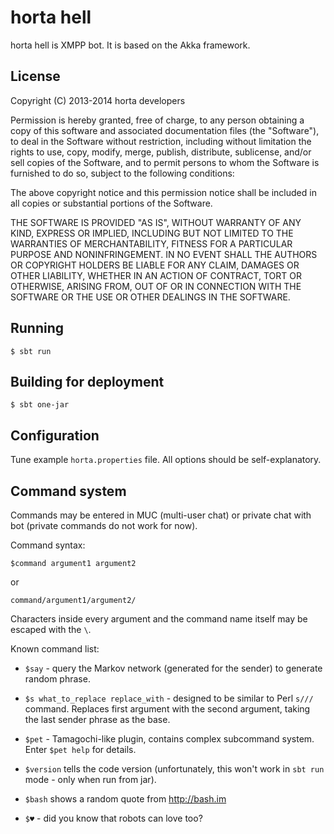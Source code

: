 horta hell
==========

horta hell is XMPP bot. It is based on the Akka framework.

## License

Copyright (C) 2013-2014 horta developers

Permission is hereby granted, free of charge, to any person obtaining a copy of this software and associated documentation files (the "Software"), to deal in the Software without restriction, including without limitation the rights to use, copy, modify, merge, publish, distribute, sublicense, and/or sell copies of the Software, and to permit persons to whom the Software is furnished to do so, subject to the following conditions:

The above copyright notice and this permission notice shall be included in all copies or substantial portions of the Software.

THE SOFTWARE IS PROVIDED "AS IS", WITHOUT WARRANTY OF ANY KIND, EXPRESS OR IMPLIED, INCLUDING BUT NOT LIMITED TO THE WARRANTIES OF MERCHANTABILITY, FITNESS FOR A PARTICULAR PURPOSE AND NONINFRINGEMENT. IN NO EVENT SHALL THE AUTHORS OR COPYRIGHT HOLDERS BE LIABLE FOR ANY CLAIM, DAMAGES OR OTHER LIABILITY, WHETHER IN AN ACTION OF CONTRACT, TORT OR OTHERWISE, ARISING FROM, OUT OF OR IN CONNECTION WITH THE SOFTWARE OR THE USE OR OTHER DEALINGS IN THE SOFTWARE.

## Running

    $ sbt run

## Building for deployment

    $ sbt one-jar

## Configuration

Tune example `horta.properties` file. All options should be self-explanatory.

## Command system

Commands may be entered in MUC (multi-user chat) or private chat with bot (private commands do not work for now).

Command syntax:

    $command argument1 argument2

or

    command/argument1/argument2/

Characters inside every argument and the command name itself may be escaped with the `\`.

Known command list:

* `$say` - query the Markov network (generated for the sender) to generate random phrase.

* `$s what_to_replace replace_with` - designed to be similar to Perl `s///` command. Replaces first argument with the second argument, taking the last
sender phrase as the base.

* `$pet` - Tamagochi-like plugin, contains complex subcommand system. Enter `$pet help` for details.

* `$version` tells the code version (unfortunately, this won't work in `sbt run` mode - only when run from jar).

* `$bash` shows a random quote from http://bash.im

* `$♥` - did you know that robots can love too?
